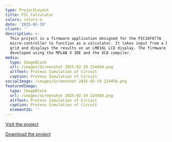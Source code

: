 ```yaml
---
type: ProjectLayout
title: PIC Calculator
colors: colors-a
date: '2025-02-19'
client: ''
description: >-
  This project is a firmware application designed for the PIC16F877A
  micro-controller to function as a calculator. It takes input from a button
  grid and displays the results on an LM016L LCD display. The firmware is
  developed using the MPLAB X IDE and the XC8 compiler.
media:
  type: ImageBlock
  url: /images/Screenshot 2025-02-19 224450.png
  altText: Proteus Simulation of Circuit
  caption: Proteus Simulation of Circuit
socialImage: /images/Screenshot 2025-02-19 224450.png
featuredImage:
  type: ImageBlock
  url: /images/Screenshot 2025-02-19 224450.png
  altText: Proteus Simulation of Circuit
  caption: Proteus Simulation of Circuit
  elementId: ''
---
```

[Visit the project](https://github.com/SulaimanNiazi/PIC-Simple-Calculator)

[Download the project](https://github.com/SulaimanNiazi/PIC-Simple-Calculator/archive/refs/heads/main.zip)
